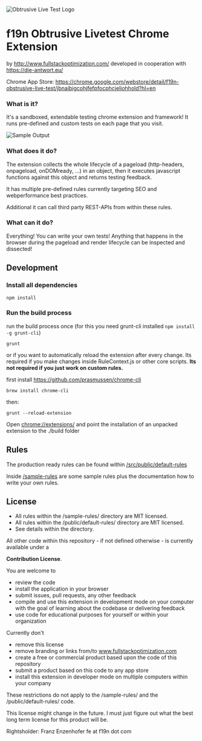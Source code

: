![Obtrusive Live Test Logo](https://raw.githubusercontent.com/franzenzenhofer/f19n-obtrusive-livetest/master/src/public/images/icon.png)

# f19n Obtrusive Livetest Chrome Extension

by http://www.fullstackoptimization.com/
developed in cooperation with https://die-antwort.eu/

Chrome App Store: https://chrome.google.com/webstore/detail/f19n-obstrusive-live-test/jbnaibigcohjfefpfocphcjeliohhold?hl=en

### What is it?

It's a sandboxed, extendable testing chrome extension and framework! It runs pre-defined and custom tests on each page that you visit.

![Sample Output](https://raw.githubusercontent.com/franzenzenhofer/f19n-obtrusive-livetest/master/promotion/sample-output.png)

### What does it do?

The extension collects the whole lifecycle of a pageload (http-headers, onpageload, onDOMready, ...) in an object, then it executes javascript functions against this object and returns testing feedback.

It has multiple pre-defined rules currently targeting SEO and webperformance best practices.

Additional it can call third party REST-APIs from within these rules.

### What can it do?

Everything! You can write your own tests! Anything that happens in the browser during the pageload and render lifecycle can be inspected and dissected!

## Development

### Install all dependencies

```shell
npm install
```

### Run the build process

run the build process once (for this you need grunt-cli installed `npm install -g grunt-cli`)

```shell
grunt
```

or if you want to automatically reload the extension after every change. Its required if you make changes inside RuleContext.js or other core scripts. **Its not required if you just work on custom rules.**

first install https://github.com/prasmussen/chrome-cli

```shell
brew install chrome-cli
```
then:

```shell
grunt --reload-extension
```

Open [chrome://extensions/](chrome://extensions/) and point the installation of an unpacked extension to the ./build folder

## Rules

The production ready rules can be found within [/src/public/default-rules](/src/public/default-rules)

Inside [/sample-rules](/sample-rules) are some sample rules plus the documentation how to write your own rules.


## License

 * All rules within the /sample-rules/ directory are MIT licensed.
 * All rules within the /public/default-rules/ directory are MIT licensed.
 * See details within the directory.

All other code within this repository - if not defined otherwise - is currently available under a

**Contribution License**.

You are welcome to

 * review the code
 * install the application in your browser
 * submit issues, pull requests, any other feedback
 * compile and use this extension in development mode on your computer with the goal of learning about the codebase or delivering feedback
 * use code for educational purposes for yourself or within your organization

Currently don't

 * remove this license
 * remove branding or links from/to www.fullstackoptimization.com
 * create a free or commercial product based upon the code of this repository
 * submit a product based on this code to any app store
 * install this extension in developer mode on multiple computers within your company

 These restrictions do not apply to the /sample-rules/  and the /public/default-rules/  code.

 This license might change in the future. I must just figure out what the best long term license for this product will be.

Rightsholder: Franz Enzenhofer fe at f19n dot com
